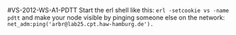 #VS-2012-WS-A1-PDTT
Start the erl shell like this: `erl -setcookie vs -name pdtt` and make
your node visible by pinging someone else on the network:
`net_adm:ping('arbr@lab25.cpt.haw-hamburg.de').`
